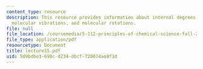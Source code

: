 ```yaml
---
content_type: resource
description: This resource provides information about internal degrees of freedom,
  molecular vibrations, and molecular rotations.
file: null
file_location: /coursemedia/5-112-principles-of-chemical-science-fall-2005/5d9bdbe3690cd234dbcf720074ae8f1d_lecture15.pdf
file_type: application/pdf
resourcetype: Document
title: lecture15.pdf
uid: 5d9bdbe3-690c-d234-dbcf-720074ae8f1d
---
```

